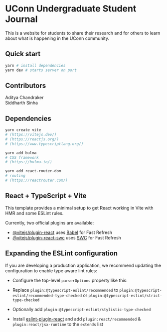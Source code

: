 # UConn Undergraduate Student Journal

This is a website for students to share their research and for others to learn about what is happening in the UConn community. 

## Quick start

```bash
yarn # install dependencies
yarn dev # starts server on port
```

## Contributors
Aditya Chandraker<br />
Siddharth Sinha

## Dependencies

```bash
yarn create vite
# (https://vitejs.dev/) 
# (https://reactjs.org/) 
# (https://www.typescriptlang.org/)

yarn add bulma 
# CSS framework 
# (https://bulma.io/)

yarn add react-router-dom 
# routing 
# (https://reactrouter.com/)
```


## React + TypeScript + Vite

This template provides a minimal setup to get React working in Vite with HMR and some ESLint rules.

Currently, two official plugins are available:

- [@vitejs/plugin-react](https://github.com/vitejs/vite-plugin-react/blob/main/packages/plugin-react/README.md) uses [Babel](https://babeljs.io/) for Fast Refresh
- [@vitejs/plugin-react-swc](https://github.com/vitejs/vite-plugin-react-swc) uses [SWC](https://swc.rs/) for Fast Refresh

## Expanding the ESLint configuration

If you are developing a production application, we recommend updating the configuration to enable type aware lint rules:

- Configure the top-level `parserOptions` property like this:


- Replace `plugin:@typescript-eslint/recommended` to `plugin:@typescript-eslint/recommended-type-checked` or `plugin:@typescript-eslint/strict-type-checked`
- Optionally add `plugin:@typescript-eslint/stylistic-type-checked`
- Install [eslint-plugin-react](https://github.com/jsx-eslint/eslint-plugin-react) and add `plugin:react/recommended` & `plugin:react/jsx-runtime` to the `extends` list
